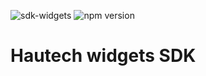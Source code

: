 ![sdk-widgets](https://github.com/HautechAI/widgets-sdk/actions/workflows/main.yml/badge.svg?branch=main)
![npm version](https://badge.fury.io/js/%40hautechai%2Fwidgets.svg)

# Hautech widgets SDK
